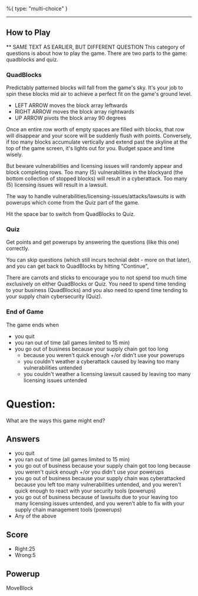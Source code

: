 %{
 type: "multi-choice"
}

---
## How to Play

** SAME TEXT AS EARLIER, BUT DIFFERENT QUESTION
This category of questions is about how to play the game.
There are two parts to the game: quadblocks and quiz.

### QuadBlocks
Predictably patterned blocks will fall from the game's sky.
It's your job to spin these blocks mid air
to achieve a perfect fit on the game's ground level.
- LEFT ARROW moves the block array leftwards
- RIGHT ARROW moves the block array rightwards
- UP ARROW pivots the block array 90 degrees

Once an entire row worth of empty spaces are filled with blocks,
that row will disappear and your score will be suddenly flush
with points.
Conversely, if too many blocks accumulate vertically
and extend past the skyline at the top of the game
screen, it's lights out for you.
Budget space and time wisely.

But beware vulnerabilities and licensing issues
will randomly appear and block completing rows.
Too many (5) vulnerabilities
in the blockyard
(the bottom collection of stopped blocks)
will result in a cyberattack.
Too many (5) licensing issues will result in a lawsuit.

The way to handle vulnerabilities/licensing-issues/attacks/lawsuits
is with powerups which come from the Quiz part of the game.

Hit the space bar to switch from QuadBlocks to Quiz.

### Quiz

Get points and get powerups
by answering the questions (like this one) correctly.

You can skip questions (which still incurs technial debt - more on that later),
and you can get back to QuadBlocks by hitting "Continue",

There are carrots and sticks to encourage you
to not spend too much time exclusively on either QuadBlocks or Quiz.
You need to spend time tending to your business (QuadBlocks)
and you also need to spend time tending to your supply chain
cybersecurity (Quiz).

### End of Game
The game ends when
- you quit
- you ran out of time (all games limited to 15 min)
- you go out of business because your supply chain got too long
   + because you weren't quick enough +/or didn't use your powerups
   + you couldn't weather a cyberattack caused by leaving too many vulnerabilities untended
   + you couldn't weather a licensing lawsuit caused by leaving too many licensing issues untended

# Question:
What are the ways this game might end?

## Answers
- you quit
- you ran out of time (all games limited to 15 min)
- you go out of business because your supply chain got too long because you weren't quick enough +/or you didn't use your powerups
- you go out of business because your supply chain was cyberattacked because you left too many vulnerabilities untended, and you weren't quick enough to react with your security tools (powerups)
- you go out of business because of lawsuits due to your leaving too many licensing issues untended, and you weren't able to fix with your supply chain management tools (powerups)
- Any of the above

## Score
- Right:25
- Wrong:5

## Powerup
MoveBlock
